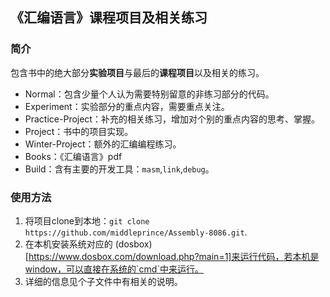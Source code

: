 ## 《汇编语言》课程项目及相关练习

### 简介
包含书中的绝大部分**实验项目**与最后的**课程项目**以及相关的练习。

- Normal：包含少量个人认为需要特别留意的非练习部分的代码。
- Experiment：实验部分的重点内容，需要重点关注。
- Practice-Project：补充的相关练习，增加对个别的重点内容的思考、掌握。
- Project：书中的项目实现。
- Winter-Project：额外的汇编编程练习。
- Books：《汇编语言》pdf
- Build：含有主要的开发工具：`masm`,`link`,`debug`。  

### 使用方法
1. 将项目clone到本地：`git clone https://github.com/middleprince/Assembly-8086.git`.
2. 在本机安装系统对应的 (dosbox)[https://www.dosbox.com/download.php?main=1]来运行代码，若本机是window，可以直接在系统的`cmd`中来运行。
3. 详细的信息见个子文件中有相关的说明。
